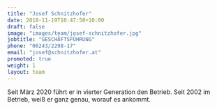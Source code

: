 ```yaml
---
title: "Josef Schnitzhofer"
date: 2018-11-19T10:47:58+10:00
draft: false
image: "images/team/josef-schnitzhofer.jpg"
jobtitle: "GESCHÄFTSFÜHRUNG"
phone: "06243/2298-17"
email: "josef@schnitzhofer.at"
promoted: true
weight: 1
layout: team
---
```


Seit März 2020 führt er in vierter Generation den Betrieb. Seit 2002 im Betrieb, weiß er ganz genau, worauf es ankommt.

